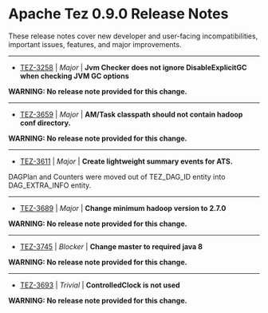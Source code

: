 
<!---
# Licensed to the Apache Software Foundation (ASF) under one
# or more contributor license agreements.  See the NOTICE file
# distributed with this work for additional information
# regarding copyright ownership.  The ASF licenses this file
# to you under the Apache License, Version 2.0 (the
# "License"); you may not use this file except in compliance
# with the License.  You may obtain a copy of the License at
#
#     http://www.apache.org/licenses/LICENSE-2.0
#
# Unless required by applicable law or agreed to in writing, software
# distributed under the License is distributed on an "AS IS" BASIS,
# WITHOUT WARRANTIES OR CONDITIONS OF ANY KIND, either express or implied.
# See the License for the specific language governing permissions and
# limitations under the License.
-->
# Apache Tez  0.9.0 Release Notes

These release notes cover new developer and user-facing incompatibilities, important issues, features, and major improvements.


---

* [TEZ-3258](https://issues.apache.org/jira/browse/TEZ-3258) | *Major* | **Jvm Checker does not ignore DisableExplicitGC when checking JVM GC options**

**WARNING: No release note provided for this change.**


---

* [TEZ-3659](https://issues.apache.org/jira/browse/TEZ-3659) | *Major* | **AM/Task classpath should not contain hadoop conf directory.**

**WARNING: No release note provided for this change.**


---

* [TEZ-3611](https://issues.apache.org/jira/browse/TEZ-3611) | *Major* | **Create lightweight summary events for ATS.**

DAGPlan and Counters were moved out of TEZ\_DAG\_ID entity into DAG\_EXTRA\_INFO entity.


---

* [TEZ-3689](https://issues.apache.org/jira/browse/TEZ-3689) | *Major* | **Change minimum hadoop version to 2.7.0**

**WARNING: No release note provided for this change.**


---

* [TEZ-3745](https://issues.apache.org/jira/browse/TEZ-3745) | *Blocker* | **Change master to required java 8**

**WARNING: No release note provided for this change.**


---

* [TEZ-3693](https://issues.apache.org/jira/browse/TEZ-3693) | *Trivial* | **ControlledClock is not used**

**WARNING: No release note provided for this change.**



